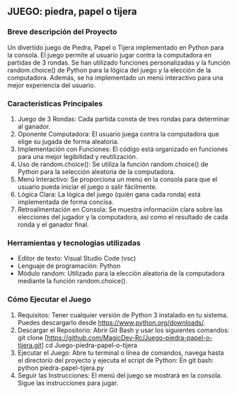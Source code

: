 ## JUEGO: piedra, papel o tijera

### Breve descripción del Proyecto
<p>
Un divertido juego de Piedra, Papel o Tijera implementado en Python para la consola. El juego permite al usuario jugar contra la computadora en partidas de 3 rondas. Se han utilizado funciones personalizadas y la función random.choice() de Python para la lógica del juego y la elección de la computadora. Además, se ha implementado un menú interactivo para una mejor experiencia del usuario.
</p>

### Características Principales
1. Juego de 3 Rondas: Cada partida consta de tres rondas para determinar al ganador.
2. Oponente Computadora: El usuario juega contra la computadora que elige su jugada de forma aleatoria.
3. Implementación con Funciones: El código está organizado en funciones para una mejor legibilidad y reutilización.
4. Uso de random.choice(): Se utiliza la función random.choice() de Python para la selección aleatoria de la computadora.
5. Menú Interactivo: Se proporciona un menú en la consola para que el usuario pueda iniciar el juego o salir fácilmente.
6. Lógica Clara: La lógica del juego (quién gana cada ronda) está implementada de forma concisa.
7. Retroalimentación en Consola: Se muestra información clara sobre las elecciones del jugador y la computadora, así como el resultado de cada ronda y el ganador final.

### Herramientas y tecnologias utilizadas
- Editor de texto: Visual Studio Code (vsc)
- Lenguaje de programación: Python
- Módulo random: Utilizado para la elección aleatoria de la computadora mediante la función random.choice().

### Cómo Ejecutar el Juego
1. Requisitos:
Tener cualquier versión de Python 3 instalado en tu sistema. Puedes descargarlo desde https://www.python.org/downloads/.
2. Descargar el Repositorio:
Abrir Git Bash y usar los siguientes comandos:
git clone [https://github.com/MagicDev-Rc/Juego-piedra-papel-o-tijera.git]
cd Juego-piedra-papel-o-tijera
3. Ejecutar el Juego: Abre tu terminal o línea de comandos, navega hasta el directorio del proyecto y ejecuta el script de Python:
En git bash:
python piedra-papel-tijera.py
4. Seguir las Instrucciones: El menú del juego se mostrará en la consola. Sigue las instrucciones para jugar.
